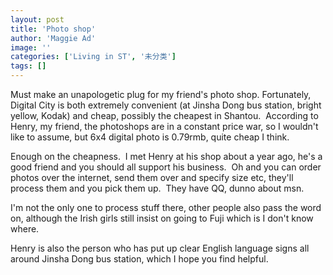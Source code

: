 ```yaml
---
layout: post
title: 'Photo shop'
author: 'Maggie Ad'
image: ''
categories: ['Living in ST', '未分类']
tags: []
---
```


Must make an unapologetic plug for my friend's photo shop. Fortunately, Digital City is both extremely convenient (at Jinsha Dong bus station, bright yellow, Kodak) and cheap, possibly the cheapest in Shantou.  According to Henry, my friend, the photoshops are in a constant price war, so I wouldn't like to assume, but 6x4 digital photo is 0.79rmb, quite cheap I think. 

Enough on the cheapness.  I met Henry at his shop about a year ago, he's a good friend and you should all support his business.  Oh and you can order photos over the internet, send them over and specify size etc, they'll process them and you pick them up.  They have QQ, dunno about msn. 


I'm not the only one to process stuff there, other people also pass the word on, although the Irish girls still insist on going to Fuji which is I don't know where. 


Henry is also the person who has put up clear English language signs all around Jinsha Dong bus station, which I hope you find helpful.